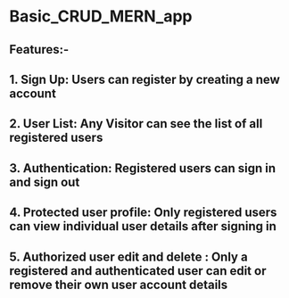 # Basic_CRUD_MERN_app

## Features:-

## 1. Sign Up: Users can register by creating a new account

## 2. User List: Any Visitor can see the list of all registered users

## 3. Authentication: Registered users can sign in and sign out

## 4. Protected user profile: Only registered users can view individual user details after signing in

## 5. Authorized user edit and delete : Only a registered and authenticated user can edit or remove their own user account details
